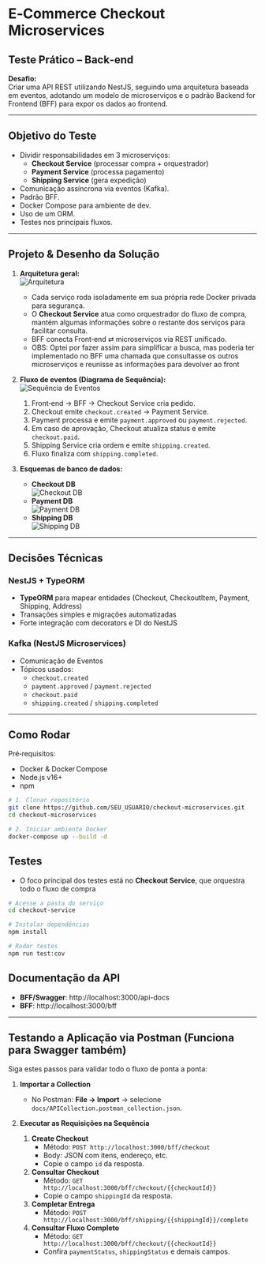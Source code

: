 # E‑Commerce Checkout Microservices

## Teste Prático – Back‑end

**Desafio:**  
Criar uma API REST utilizando NestJS, seguindo uma arquitetura baseada em eventos, adotando um modelo de microserviços e o padrão Backend for Frontend (BFF) para expor os dados ao frontend.

---

## Objetivo do Teste

- Dividir responsabilidades em 3 microserviços:
  - **Checkout Service** (processar compra + orquestrador)
  - **Payment Service** (processa pagamento)
  - **Shipping Service** (gera expedição)
- Comunicação assíncrona via eventos (Kafka).
- Padrão BFF.
- Docker Compose para ambiente de dev.
- Uso de um ORM.
- Testes nos principais fluxos.

---

## Projeto & Desenho da Solução

1. **Arquitetura geral:**  
   ![Arquitetura](docs/ArquiteturaBase.png)  
   - Cada serviço roda isoladamente em sua própria rede Docker privada para segurança.
   - O **Checkout Service** atua como orquestrador do fluxo de compra, mantém algumas informações sobre o restante dos serviços para facilitar consulta.
   - BFF conecta Front‑end ⇄ microserviços via REST unificado.
    - OBS: Optei por fazer assim para simplificar a busca, mas poderia ter implementado no BFF uma chamada que consultasse os outros microserviços e reunisse as informações para devolver ao front

2. **Fluxo de eventos (Diagrama de Sequência):**  
   ![Sequência de Eventos](docs/DiagramaSequencia.png)  
   1. Front‑end → BFF → Checkout Service cria pedido.
   2. Checkout emite `checkout.created` → Payment Service.
   3. Payment processa e emite `payment.approved` ou `payment.rejected`.
   4. Em caso de aprovação, Checkout atualiza status e emite `checkout.paid`.
   5. Shipping Service cria ordem e emite `shipping.created`.
   6. Fluxo finaliza com `shipping.completed`.

3. **Esquemas de banco de dados:**  
   - **Checkout DB**  
     ![Checkout DB](docs/CheckoutDB.png)  
   - **Payment DB**  
     ![Payment DB](docs/PaymentDB.png)  
   - **Shipping DB**  
     ![Shipping DB](docs/ShippingDB.png)

---

## Decisões Técnicas

### NestJS + TypeORM  
- **TypeORM** para mapear entidades (Checkout, CheckoutItem, Payment, Shipping, Address)  
- Transações simples e migrações automatizadas  
- Forte integração com decorators e DI do NestJS

### Kafka (NestJS Microservices)  
- Comunicação de Eventos
- Tópicos usados:
  - `checkout.created`
  - `payment.approved` / `payment.rejected`
  - `checkout.paid`
  - `shipping.created` / `shipping.completed`  

---

## Como Rodar

Pré‑requisitos:
- Docker & Docker Compose  
- Node.js v16+  
- npm  

```bash
# 1. Clonar repositório
git clone https://github.com/SEU_USUARIO/checkout-microservices.git
cd checkout-microservices

# 2. Iniciar ambiente Docker
docker-compose up --build -d 
```

## Testes
- O foco principal dos testes está no **Checkout Service**, que orquestra todo o fluxo de compra

```bash
# Acesse a pasta do serviço
cd checkout-service

# Instalar dependências
npm install

# Rodar testes
npm run test:cov
```

## Documentação da API
- **BFF/Swagger**: http://localhost:3000/api-docs
- **BFF**: http://localhost:3000/bff

---

## Testando a Aplicação via Postman (Funciona para Swagger também)

Siga estes passos para validar todo o fluxo de ponta a ponta:

1. **Importar a Collection**  
   - No Postman: **File → Import** → selecione `docs/APICollection.postman_collection.json`.

2. **Executar as Requisições na Sequência**  
   1. **Create Checkout**  
      - Método: `POST http://localhost:3000/bff/checkout`  
      - Body: JSON com itens, endereço, etc.  
      - Copie o campo `id` da resposta.  
   2. **Consultar Checkout**  
      - Método: `GET http://localhost:3000/bff/checkout/{{checkoutId}}`
      - Copie o campo `shippingId` da resposta.    
   3. **Completar Entrega**  
      - Método: `POST http://localhost:3000/bff/shipping/{{shippingId}}/complete`  
   5. **Consultar Fluxo Completo**  
      - Método: `GET http://localhost:3000/bff/checkout/{{checkoutId}}`  
      - Confira `paymentStatus`, `shippingStatus` e demais campos.

